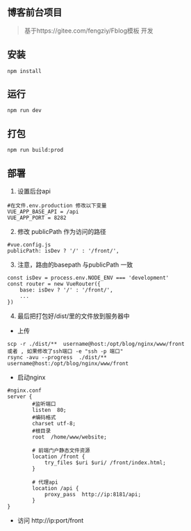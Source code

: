 ## 博客前台项目

> 基于https://gitee.com/fengziy/Fblog模板 开发

## 安装
```
npm install
```
## 运行
```
npm run dev
```

## 打包
```
npm run build:prod
```

## 部署

1. 设置后台api 
```
#在文件.env.production 修改以下变量
VUE_APP_BASE_API = /api
VUE_APP_PORT = 8282

```
2. 修改 publicPath  作为访问的路径 
```
#vue.config.js
publicPath: isDev ? '/' : '/front/',
```

3. 注意，路由的basepath 与publicPath 一致
```
const isDev = process.env.NODE_ENV === 'development'
const router = new VueRouter({
	base: isDev ? '/' : '/front/',
    ...
})
```
4. 最后把打包好/dist/里的文件放到服务器中
- 上传
```shell script
scp -r ./dist/**  username@host:/opt/blog/nginx/www/front
或者 , 如果修改了ssh端口 -e "ssh -p 端口" 
rsync -avu --progress  ./dist/**  username@host:/opt/blog/nginx/www/front

```
- 启动nginx 
```
#nginx.conf
server {
        #监听端口
        listen  80;
        #编码格式
        charset utf-8;
        #根目录
        root  /home/www/website;

        # 前端门户静态文件资源
        location /front {
            try_files $uri $uri/ /front/index.html;
        }

        # 代理api
        location /api {
            proxy_pass  http://ip:8181/api;
        }
}
```
- 访问 http://ip:port/front